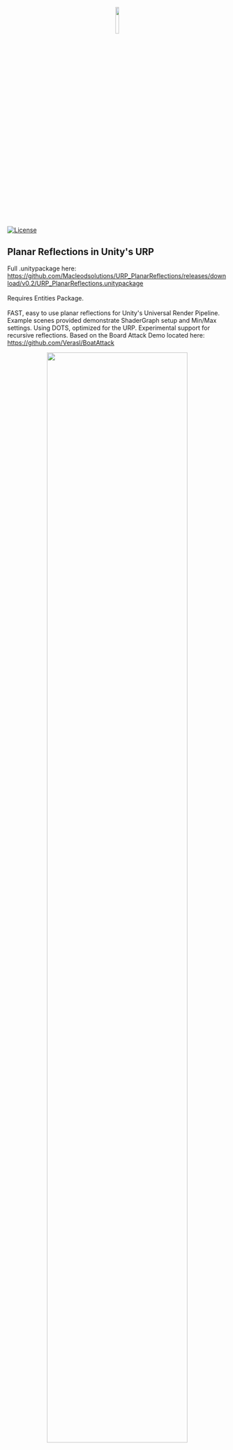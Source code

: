 <p align="center"><img width=12.5% src="https://github.com/anfederico/Clairvoyant/blob/master/media/Logo.png"></p>

[![License](https://img.shields.io/badge/license-MIT-blue.svg)](https://opensource.org/licenses/MIT)

## Planar Reflections in Unity's URP

Full .unitypackage here: https://github.com/Macleodsolutions/URP_PlanarReflections/releases/download/v0.2/URP_PlanarReflections.unitypackage
<br>
<br>
Requires Entities Package.
<br>
<br>
FAST, easy to use planar reflections for Unity's Universal Render Pipeline.
Example scenes provided demonstrate ShaderGraph setup and Min/Max settings.
Using DOTS, optimized for the URP. Experimental support for recursive reflections.
Based on the Board Attack Demo located here: https://github.com/Verasl/BoatAttack

<p align="center"><img width=80% src="https://github.com/Macleodsolutions/WMPortfolio/blob/master/planar1.jpg"></p>

<br>

## Basic Setup (No Recursion, Best Performance)

Assuming the user has no use for recursion, setup can be greatly simplified by simply adding individual
reflection scripts to the main camera, one for each direction you intend to have reflections come from. 
<p align="center"><img width=40% src="https://github.com/Macleodsolutions/WMPortfolio/blob/master/planar2.PNG"></p>
The reflection script ultimately outputs to a global shader property, which needs to be caught on any materials you intent to have reflections.
An example set of shaders designed to replicate the standard unity ones can be found for each corrosponding direction, demonstrating how to recieve the reflection
textures within the shadergraph.

## Basic Example

Using the shader property "_PlanarGround", which is already being caught in the Ground Planar Reflection shader variation, we can easily assign all materials catching
"_PlanarGround" to reflect at a normal angle of 0,1,0, or up.

<br>
<p align="center"><img width=40% src="https://github.com/Macleodsolutions/WMPortfolio/blob/master/planar3.PNG"><img width=43% src="https://github.com/Macleodsolutions/WMPortfolio/blob/master/planar4.PNG">
<br>
Resulting in:
<br>
<p align="center"><img width=80% src="https://github.com/Macleodsolutions/WMPortfolio/blob/master/planar5.jpg"></p>
<br>
Well, the skybox is clearly being reflected, but no objects anywhere in sight. By simply adjusting the "Clip Plane Offset" option,
we can find the optimal reflection offset for your scene.
<br>
<br>
<p align="center"><img width=80% src="https://github.com/Macleodsolutions/WMPortfolio/blob/master/planar6.PNG"></p>
<br>
Now, we have our objects reflecting! Still, something seems off. We have a number of post processing effects available to more closely match
our original objects:
<br>
<br>
<p align="center"><img width=80% src="https://github.com/Macleodsolutions/WMPortfolio/blob/master/planar7.PNG"></p>
<br>
<br>
Excellent! Last but not least, lets talk about multiple reflection angles. Simply set up another Reflection Script on the same camera with
the desired reflection angle, and feed it to a material property with a global shader call. Several direction materials are available in the example scene.
<br>
<br>
<p align="center"><img width=80% src="https://github.com/Macleodsolutions/WMPortfolio/blob/master/planar8.PNG"></p>
<br>
<br>

## Advanced Setup (Recursion, Questionable Performance, Experimental)

If the user does however require recursion, experimental support is provided via tha Recursion Control script:
<br>
<br>
<p align="center"><img width=40% src="https://github.com/Macleodsolutions/WMPortfolio/blob/master/planar9.PNG"><img width=40% src="https://github.com/Macleodsolutions/WMPortfolio/blob/master/planar10.PNG"></p>
<br>
<br>
In the first inspector diagram above, we see a Recursive Reflection Control script, with no active layers, but with the
 same settings filled in as in the previous "_PlanarGround" example. 
 <br>
  <br>
 NOTE: At this point it it imperative that "Recursive Reflection" is enabled, and that "Levels Of Recursion" is at least 2.
 <br>
  <br>
 After clicking the first direction icon under step #4 (the direction indicated as the green side of the cube)
we arrive at the second inspector diagram, where the reflection layer is now active. To edit this reflection layer now, you must click the same direction icon again to remove it,
then readd with desired values. This is not optimal behaviour and will be addressed in a future update. 
<br>
  <br>
<p align="center"><img width=80% src="https://github.com/Macleodsolutions/WMPortfolio/blob/master/planar11.PNG"></p>
<br>
  <br>
  Finally, we see the same settings as our previous example, running in a recursive fashion. Even with the advantages that DOTS brings this is still a costly operation.
  <br>
  <br>
  Questions? Feature Requests? PRs? Get it touch! I'm also available at contact@wmacleod.me, and you can check our more of my work at https://www.wmacleod.me
  


